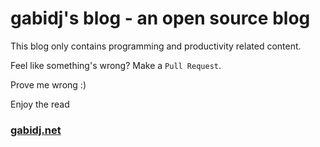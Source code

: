 # gabidj's blog - an open source blog

This blog only contains programming and productivity related content.

Feel like something's wrong? Make a `Pull Request`. 

Prove me wrong :) 

Enjoy the read

### [gabidj.net](http://gabidj.net)

